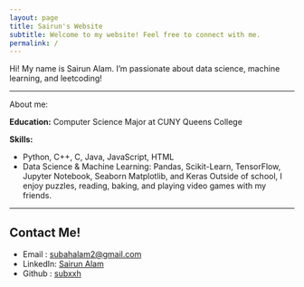```yaml
---
layout: page
title: Sairun's Website
subtitle: Welcome to my website! Feel free to connect with me.
permalink: /
---
```

Hi! My name is Sairun Alam.
I’m passionate about data science, machine learning, and leetcoding!

--- 

About me:

**Education:**
Computer Science Major at CUNY Queens College

**Skills:**
- Python, C++, C, Java, JavaScript, HTML
- Data Science & Machine Learning: Pandas, Scikit-Learn, TensorFlow, Jupyter Notebook, Seaborn Matplotlib, and Keras
Outside of school, I enjoy puzzles, reading, baking, and playing video games with my friends.

--- 

## Contact Me! 

- Email : subahalam2@gmail.com  
- LinkedIn: [Sairun Alam](https://www.linkedin.com/in/sairun-alam/)
- Github : [subxxh](https://github.com/subxxh)
